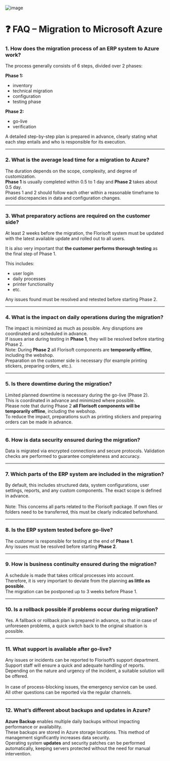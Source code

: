 ![image](https://github.com/user-attachments/assets/8e9c7f74-e147-40ec-8c9c-39bf924a08fb)


# ❓ FAQ – Migration to Microsoft Azure

### 1. How does the migration process of an ERP system to Azure work?  
The process generally consists of 6 steps, divided over 2 phases:  

**Phase 1:**  
- inventory  
- technical migration  
- configuration  
- testing phase  

**Phase 2:**  
- go-live  
- verification  

A detailed step-by-step plan is prepared in advance, clearly stating what each step entails and who is responsible for its execution.

---

### 2. What is the average lead time for a migration to Azure?  

The duration depends on the scope, complexity, and degree of customization.  
**Phase 1** is usually completed within 0.5 to 1 day and **Phase 2** takes about 0.5 day.   
Phases 1 and 2 should follow each other within a reasonable timeframe to avoid discrepancies in data and configuration changes.

---

### 3. What preparatory actions are required on the customer side?  
At least 2 weeks before the migration, the Florisoft system must be updated with the latest available update and rolled out to all users.  

It is also very important that **the customer performs thorough testing** as the final step of Phase 1.  

This includes:  
- user login  
- daily processes  
- printer functionality  
- etc.  

Any issues found must be resolved and retested before starting Phase 2.

---

### 4. What is the impact on daily operations during the migration?  
The impact is minimized as much as possible. Any disruptions are coordinated and scheduled in advance. <br>
If issues arise during testing in **Phase 1**, they will be resolved before starting Phase 2. <br>
Note: During **Phase 2** all Florisoft components are **temporarily offline**, including the webshop. <br>
Preparation on the customer side is necessary (for example printing stickers, preparing orders, etc.).

---

### 5. Is there downtime during the migration?  
Limited planned downtime is necessary during the go-live (Phase 2).   
This is coordinated in advance and minimized where possible.   
Please note that during Phase 2 **all Florisoft components will be temporarily offline**, including the webshop.  
To reduce the impact, preparations such as printing stickers and preparing orders can be made in advance.

---

### 6. How is data security ensured during the migration?  
Data is migrated via encrypted connections and secure protocols. Validation checks are performed to guarantee completeness and accuracy.

---

### 7. Which parts of the ERP system are included in the migration?  
By default, this includes structured data, system configurations, user settings, reports, and any custom components. The exact scope is defined in advance. <br>  
Note: This concerns all parts related to the Florisoft package. If own files or folders need to be transferred, this must be clearly indicated beforehand.

---

### 8. Is the ERP system tested before go-live?  
The customer is responsible for testing at the end of **Phase 1**. <br> 
Any issues must be resolved before starting **Phase 2**.

---

### 9. How is business continuity ensured during the migration?  
A schedule is made that takes critical processes into account.   
Therefore, it is very important to deviate from the planning **as little as possible**. <br>
The migration can be postponed up to 3 weeks before Phase 1.

---

### 10. Is a rollback possible if problems occur during migration?  
Yes. A fallback or rollback plan is prepared in advance, so that in case of unforeseen problems, a quick switch back to the original situation is possible.

---

### 11. What support is available after go-live?  
Any issues or incidents can be reported to Florisoft’s support department.   
Support staff will ensure a quick and adequate handling of reports.   
Depending on the nature and urgency of the incident, a suitable solution will be offered. <br>  
In case of process-blocking issues, the emergency service can be used.  
All other questions can be reported via the regular channels.

---

### 12. What’s different about backups and updates in Azure?  
**Azure Backup** enables multiple daily backups without impacting performance or availability. <br>
These backups are stored in Azure storage locations. This method of management significantly increases data security.<br>
Operating system **updates** and security patches can be performed automatically, keeping servers protected without the need for manual intervention.

